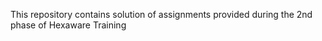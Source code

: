 This repository contains solution of assignments provided during the 2nd phase of Hexaware Training
